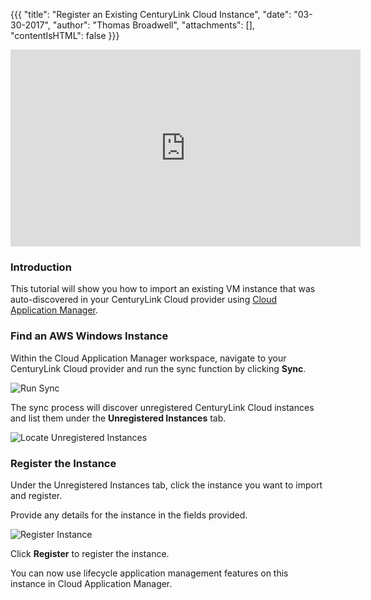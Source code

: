 {{{
"title": "Register an Existing CenturyLink Cloud Instance",
"date": "03-30-2017",
"author": "Thomas Broadwell",
"attachments": [],
"contentIsHTML": false
}}}

<iframe width="560" height="315" src="https://player.vimeo.com/video/210485902" frameborder="0" allowfullscreen></iframe>

### Introduction

This tutorial will show you how to import an existing VM instance that was auto-discovered in your CenturyLink Cloud provider using [Cloud Application Manager](https://www.ctl.io/cloud-application-manager).

### Find an AWS Windows Instance

Within the Cloud Application Manager workspace, navigate to your CenturyLink Cloud provider and run the sync function by clicking **Sync**.

![Run Sync](../images/cloud-application-manager/cam-register-existing-clc-instance-1.png)

The sync process will discover unregistered CenturyLink Cloud instances and list them under the **Unregistered Instances** tab.

![Locate Unregistered Instances](../images/cloud-application-manager/cam-register-existing-clc-instance-2.png)

### Register the Instance

Under the Unregistered Instances tab, click the instance you want to import and register.

Provide any details for the instance in the fields provided.

![Register Instance](../images/cloud-application-manager/cam-register-existing-clc-instance-3.png)

Click **Register** to register the instance.

You can now use lifecycle application management features on this instance in Cloud Application Manager.

